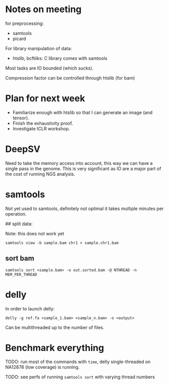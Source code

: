 # Notes on meeting

for preprocessing:

- samtools
- picard

For library manipulation of data:

- htslib, bcftiiks: C library comes with samtools

Most tasks are IO bounded (which sucks).

Compression factor can be controlled through htslib (for bam)


# Plan for next week

- Familiarize enough with htslib so that I can generate an image (and tensor).
- Finish the exhaustivity proof.
- Investigate ICLR workshop.

# DeepSV

Need to take the memory access into account, this way we can have a single pass in the genome.
This is very significant as IO are a major part of the cost of running NGS analysis.

# samtools

Not yet used to samtools, definitely not optimal it takes multiple minutes per
operation.

## split data:

Note: this does not work yet
```
samtools view -b sample.bam chr1 > sample.chr1.bam
```

## sort bam

```
samtools sort <sample.bam> -o out.sorted.bam -@ NTHREAD -n MEM_PER_THREAD
```

# delly

In order to launch delly:

```
delly -g ref.fa <sample_1.bam> <sample_n.bam> -o <output>
```

Can be multithreaded up to the number of files.

# Benchmark everything

TODO: run most of the commands with `time`, delly single-threaded on NA12878 (low coverage) is running.

TODO: see perfs of running `samtools sort` with varying thread numbers
